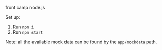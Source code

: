 front camp node.js

Set up:

1. Run `npm i`
2. Run `npm start`

Note: all the available mock data can be found by the `app/mockdata` path.